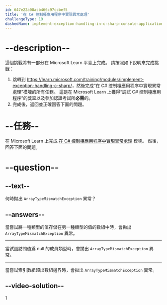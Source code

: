 ```yaml
---
id: 647e22a08acb466c97ccbef5
title: '在 C# 控制檯應用程序中實現異常處理'
challengeType: 19
dashedName: implement-exception-handling-in-c-sharp-console-applications
---
```


# --description--

這個挑戰將有一部分在 Microsoft Learn 平臺上完成。 請按照如下說明來完成挑戰：

1. 跳轉到 <a href="https://learn.microsoft.com/training/modules/implement-exception-handling-c-sharp/" target="_blank" rel="noreferrer">https://learn.microsoft.com/training/modules/implement-exception-handling-c-sharp/</a>，然後完成“在 C# 控制檯應用程序中實現異常處理”模塊的所有任務。 這是在 Microsoft Learn 上獲得“調試 C# 控制檯應用程序”的獎盃以及參加認證考試所**必需**的。
1. 完成後，返回並正確回答下面的問題。

# --任務--

在 Microsoft Learn 上完成 <a href="https://learn.microsoft.com/training/modules/implement-exception-handling-c-sharp/" target="_blank" rel="noreferrer">在 C# 控制檯應用程序中實現異常處理</a> 模塊。 然後，回答下面的問題。

# --question--

## --text--

何時拋出 `ArrayTypeMismatchException` 異常？

## --answers--

當嘗試將一種類型的值存儲在另一種類型的值的數組中時，會拋出 `ArrayTypeMismatchException` 異常。

---

當試圖訪問值爲 null 的成員類型時，會拋出 `ArrayTypeMismatchException` 異常。

---

當嘗試索引數組超出數組邊界時，會拋出 `ArrayTypeMismatchException` 異常。

## --video-solution--

1
